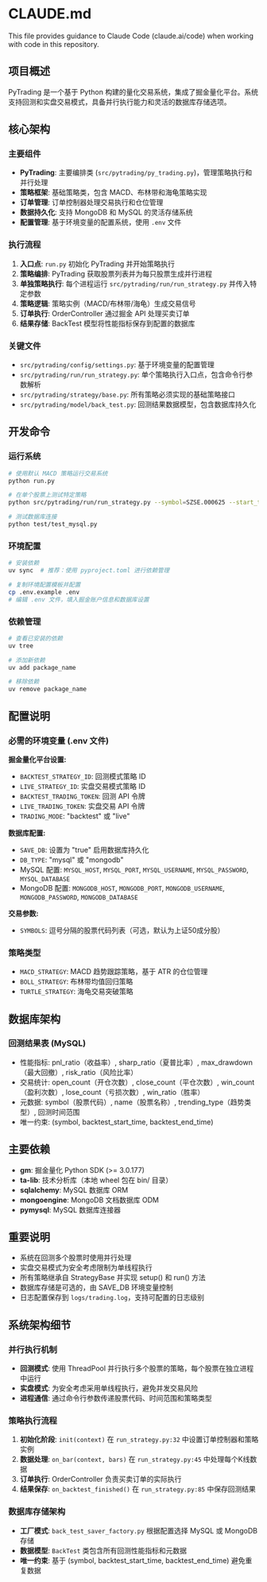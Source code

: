 # CLAUDE.md

This file provides guidance to Claude Code (claude.ai/code) when working with code in this repository.

## 项目概述

PyTrading 是一个基于 Python 构建的量化交易系统，集成了掘金量化平台。系统支持回测和实盘交易模式，具备并行执行能力和灵活的数据库存储选项。

## 核心架构

### 主要组件

- **PyTrading**: 主要编排类 (`src/pytrading/py_trading.py`)，管理策略执行和并行处理
- **策略框架**: 基础策略类，包含 MACD、布林带和海龟策略实现
- **订单管理**: 订单控制器处理交易执行和仓位管理
- **数据持久化**: 支持 MongoDB 和 MySQL 的灵活存储系统
- **配置管理**: 基于环境变量的配置系统，使用 `.env` 文件

### 执行流程

1. **入口点**: `run.py` 初始化 PyTrading 并开始策略执行
2. **策略编排**: PyTrading 获取股票列表并为每只股票生成并行进程
3. **单独策略执行**: 每个进程运行 `src/pytrading/run/run_strategy.py` 并传入特定参数
4. **策略逻辑**: 策略实例（MACD/布林带/海龟）生成交易信号
5. **订单执行**: OrderController 通过掘金 API 处理买卖订单
6. **结果存储**: BackTest 模型将性能指标保存到配置的数据库

### 关键文件

- `src/pytrading/config/settings.py`: 基于环境变量的配置管理
- `src/pytrading/run/run_strategy.py`: 单个策略执行入口点，包含命令行参数解析
- `src/pytrading/strategy/base.py`: 所有策略必须实现的基础策略接口
- `src/pytrading/model/back_test.py`: 回测结果数据模型，包含数据库持久化

## 开发命令

### 运行系统
```bash
# 使用默认 MACD 策略运行交易系统
python run.py

# 在单个股票上测试特定策略
python src/pytrading/run/run_strategy.py --symbol=SZSE.000625 --start_time="2024-01-01 09:00:00" --end_time="2025-06-30 15:00:00" --strategy_name=MACD_STRATEGY

# 测试数据库连接
python test/test_mysql.py
```

### 环境配置
```bash
# 安装依赖
uv sync  # 推荐：使用 pyproject.toml 进行依赖管理

# 复制环境配置模板并配置
cp .env.example .env
# 编辑 .env 文件，填入掘金账户信息和数据库设置
```

### 依赖管理
```bash
# 查看已安装的依赖
uv tree

# 添加新依赖
uv add package_name

# 移除依赖
uv remove package_name
```

## 配置说明

### 必需的环境变量 (.env 文件)

**掘金量化平台设置:**
- `BACKTEST_STRATEGY_ID`: 回测模式策略 ID
- `LIVE_STRATEGY_ID`: 实盘交易模式策略 ID  
- `BACKTEST_TRADING_TOKEN`: 回测 API 令牌
- `LIVE_TRADING_TOKEN`: 实盘交易 API 令牌
- `TRADING_MODE`: "backtest" 或 "live"

**数据库配置:**
- `SAVE_DB`: 设置为 "true" 启用数据库持久化
- `DB_TYPE`: "mysql" 或 "mongodb"
- MySQL 配置: `MYSQL_HOST`, `MYSQL_PORT`, `MYSQL_USERNAME`, `MYSQL_PASSWORD`, `MYSQL_DATABASE`
- MongoDB 配置: `MONGODB_HOST`, `MONGODB_PORT`, `MONGODB_USERNAME`, `MONGODB_PASSWORD`, `MONGODB_DATABASE`

**交易参数:**
- `SYMBOLS`: 逗号分隔的股票代码列表（可选，默认为上证50成分股）

### 策略类型
- `MACD_STRATEGY`: MACD 趋势跟踪策略，基于 ATR 的仓位管理
- `BOLL_STRATEGY`: 布林带均值回归策略
- `TURTLE_STRATEGY`: 海龟交易突破策略

## 数据库架构

### 回测结果表 (MySQL)
- 性能指标: pnl_ratio（收益率）, sharp_ratio（夏普比率）, max_drawdown（最大回撤）, risk_ratio（风险比率）
- 交易统计: open_count（开仓次数）, close_count（平仓次数）, win_count（盈利次数）, lose_count（亏损次数）, win_ratio（胜率）
- 元数据: symbol（股票代码）, name（股票名称）, trending_type（趋势类型）, 回测时间范围
- 唯一约束: (symbol, backtest_start_time, backtest_end_time)

## 主要依赖

- **gm**: 掘金量化 Python SDK (>= 3.0.177)
- **ta-lib**: 技术分析库（本地 wheel 包在 bin/ 目录）
- **sqlalchemy**: MySQL 数据库 ORM
- **mongoengine**: MongoDB 文档数据库 ODM
- **pymysql**: MySQL 数据库连接器

## 重要说明

- 系统在回测多个股票时使用并行处理
- 实盘交易模式为安全考虑限制为单线程执行
- 所有策略继承自 StrategyBase 并实现 setup() 和 run() 方法
- 数据库存储是可选的，由 SAVE_DB 环境变量控制
- 日志配置保存到 `logs/trading.log`，支持可配置的日志级别

## 系统架构细节

### 并行执行机制
- **回测模式**: 使用 ThreadPool 并行执行多个股票的策略，每个股票在独立进程中运行
- **实盘模式**: 为安全考虑采用单线程执行，避免并发交易风险
- **进程通信**: 通过命令行参数传递股票代码、时间范围和策略类型

### 策略执行流程
1. **初始化阶段**: `init(context)` 在 `run_strategy.py:32` 中设置订单控制器和策略实例
2. **数据处理**: `on_bar(context, bars)` 在 `run_strategy.py:45` 中处理每个K线数据
3. **订单执行**: OrderController 负责买卖订单的实际执行
4. **结果保存**: `on_backtest_finished()` 在 `run_strategy.py:85` 中保存回测结果

### 数据库存储架构
- **工厂模式**: `back_test_saver_factory.py` 根据配置选择 MySQL 或 MongoDB 存储
- **数据模型**: `BackTest` 类包含所有回测性能指标和元数据
- **唯一约束**: 基于 (symbol, backtest_start_time, backtest_end_time) 避免重复数据